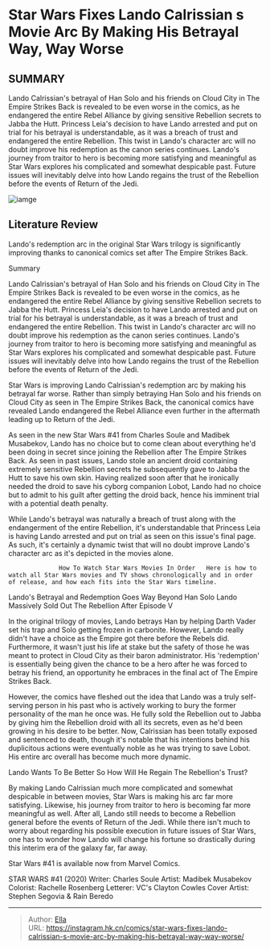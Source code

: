 # Star Wars Fixes Lando Calrissian s Movie Arc By Making His Betrayal Way, Way Worse


## SUMMARY 



  Lando Calrissian&#39;s betrayal of Han Solo and his friends on Cloud City in The Empire Strikes Back is revealed to be even worse in the comics, as he endangered the entire Rebel Alliance by giving sensitive Rebellion secrets to Jabba the Hutt.   Princess Leia&#39;s decision to have Lando arrested and put on trial for his betrayal is understandable, as it was a breach of trust and endangered the entire Rebellion. This twist in Lando&#39;s character arc will no doubt improve his redemption as the canon series continues.   Lando&#39;s journey from traitor to hero is becoming more satisfying and meaningful as Star Wars explores his complicated and somewhat despicable past. Future issues will inevitably delve into how Lando regains the trust of the Rebellion before the events of Return of the Jedi.  

![iamge](https://static1.srcdn.com/wordpress/wp-content/uploads/2023/12/lando-calrissian-in-star-wars-with-hyperspace-background.jpg)

## Literature Review

Lando&#39;s redemption arc in the original Star Wars trilogy is significantly improving thanks to canonical comics set after The Empire Strikes Back.





Summary

  Lando Calrissian&#39;s betrayal of Han Solo and his friends on Cloud City in The Empire Strikes Back is revealed to be even worse in the comics, as he endangered the entire Rebel Alliance by giving sensitive Rebellion secrets to Jabba the Hutt.   Princess Leia&#39;s decision to have Lando arrested and put on trial for his betrayal is understandable, as it was a breach of trust and endangered the entire Rebellion. This twist in Lando&#39;s character arc will no doubt improve his redemption as the canon series continues.   Lando&#39;s journey from traitor to hero is becoming more satisfying and meaningful as Star Wars explores his complicated and somewhat despicable past. Future issues will inevitably delve into how Lando regains the trust of the Rebellion before the events of Return of the Jedi.  







Star Wars is improving Lando Calrissian&#39;s redemption arc by making his betrayal far worse. Rather than simply betraying Han Solo and his friends on Cloud City as seen in The Empire Strikes Back, the canonical comics have revealed Lando endangered the Rebel Alliance even further in the aftermath leading up to Return of the Jedi.

As seen in the new Star Wars #41 from Charles Soule and Madibek Musabekov, Lando has no choice but to come clean about everything he&#39;d been doing in secret since joining the Rebellion after The Empire Strikes Back. As seen in past issues, Lando stole an ancient droid containing extremely sensitive Rebellion secrets he subsequently gave to Jabba the Hutt to save his own skin. Having realized soon after that he ironically needed the droid to save his cyborg companion Lobot, Lando had no choice but to admit to his guilt after getting the droid back, hence his imminent trial with a potential death penalty.

          




While Lando&#39;s betrayal was naturally a breach of trust along with the endangerment of the entire Rebellion, it&#39;s understandable that Princess Leia is having Lando arrested and put on trial as seen on this issue&#39;s final page. As such, it&#39;s certainly a dynamic twist that will no doubt improve Lando&#39;s character arc as it&#39;s depicted in the movies alone.

                  How To Watch Star Wars Movies In Order   Here is how to watch all Star Wars movies and TV shows chronologically and in order of release, and how each fits into the Star Wars timeline.   


 Lando&#39;s Betrayal and Redemption Goes Way Beyond Han Solo 
Lando Massively Sold Out The Rebellion After Episode V
          

In the original trilogy of movies, Lando betrays Han by helping Darth Vader set his trap and Solo getting frozen in carbonite. However, Lando really didn&#39;t have a choice as the Empire got there before the Rebels did. Furthermore, it wasn&#39;t just his life at stake but the safety of those he was meant to protect in Cloud City as their baron administrator. His &#39;redemption&#39; is essentially being given the chance to be a hero after he was forced to betray his friend, an opportunity he embraces in the final act of The Empire Strikes Back.




However, the comics have fleshed out the idea that Lando was a truly self-serving person in his past who is actively working to bury the former personality of the man he once was. He fully sold the Rebellion out to Jabba by giving him the Rebellion droid with all its secrets, even as he&#39;d been growing in his desire to be better. Now, Calrissian has been totally exposed and sentenced to death, though it&#39;s notable that his intentions behind his duplicitous actions were eventually noble as he was trying to save Lobot. His entire arc overall has become much more dynamic.



 Lando Wants To Be Better 
So How Will He Regain The Rebellion&#39;s Trust?
          

By making Lando Calrissian much more complicated and somewhat despicable in between movies, Star Wars is making his arc far more satisfying. Likewise, his journey from traitor to hero is becoming far more meaningful as well. After all, Lando still needs to become a Rebellion general before the events of Return of the Jedi. While there isn&#39;t much to worry about regarding his possible execution in future issues of Star Wars, one has to wonder how Lando will change his fortune so drastically during this interim era of the galaxy far, far away.




Star Wars #41 is available now from Marvel Comics.

 STAR WARS #41 (2020)                  Writer: Charles Soule   Artist: Madibek Musabekov   Colorist: Rachelle Rosenberg   Letterer: VC&#39;s Clayton Cowles   Cover Artist: Stephen Segovia &amp; Rain Beredo      




---

> Author: [Ella](https://instagram.hk.cn/)  
> URL: https://instagram.hk.cn/comics/star-wars-fixes-lando-calrissian-s-movie-arc-by-making-his-betrayal-way-way-worse/  

